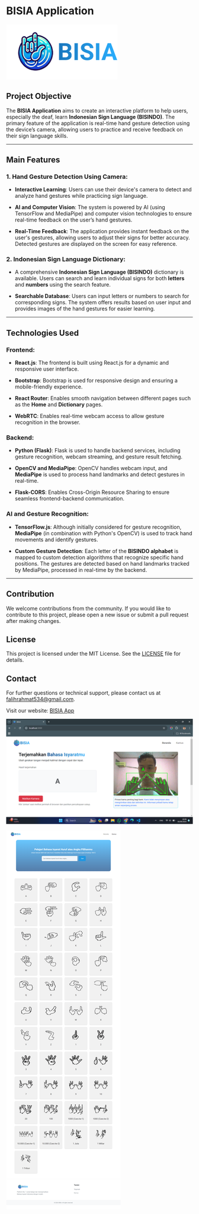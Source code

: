 # BISIA Application

<img src="frontend/public/bisia-logo+teks.png" alt="BISIA Logo" width="300"/>

## Project Objective
The **BISIA Application** aims to create an interactive platform to help users, especially the deaf, learn **Indonesian Sign Language (BISINDO)**. The primary feature of the application is real-time hand gesture detection using the device’s camera, allowing users to practice and receive feedback on their sign language skills.

---

## Main Features

### 1. Hand Gesture Detection Using Camera:
- **Interactive Learning**: 
  Users can use their device's camera to detect and analyze hand gestures while practicing sign language.
  
- **AI and Computer Vision**: 
  The system is powered by AI (using TensorFlow and MediaPipe) and computer vision technologies to ensure real-time feedback on the user’s hand gestures.
  
- **Real-Time Feedback**: 
  The application provides instant feedback on the user's gestures, allowing users to adjust their signs for better accuracy. Detected gestures are displayed on the screen for easy reference.

### 2. Indonesian Sign Language Dictionary:
- A comprehensive **Indonesian Sign Language (BISINDO)** dictionary is available. Users can search and learn individual signs for both **letters** and **numbers** using the search feature.
  
- **Searchable Database**: 
  Users can input letters or numbers to search for corresponding signs. The system offers results based on user input and provides images of the hand gestures for easier learning.

---

## Technologies Used
### Frontend:
- **React.js**: 
  The frontend is built using React.js for a dynamic and responsive user interface.
  
- **Bootstrap**: 
  Bootstrap is used for responsive design and ensuring a mobile-friendly experience.
  
- **React Router**: 
  Enables smooth navigation between different pages such as the **Home** and **Dictionary** pages.
  
- **WebRTC**: 
  Enables real-time webcam access to allow gesture recognition in the browser.

### Backend:
- **Python (Flask)**: 
  Flask is used to handle backend services, including gesture recognition, webcam streaming, and gesture result fetching.
  
- **OpenCV and MediaPipe**: 
  OpenCV handles webcam input, and **MediaPipe** is used to process hand landmarks and detect gestures in real-time.
  
- **Flask-CORS**: 
  Enables Cross-Origin Resource Sharing to ensure seamless frontend-backend communication.

### AI and Gesture Recognition:
- **TensorFlow.js**: 
  Although initially considered for gesture recognition, **MediaPipe** (in combination with Python's OpenCV) is used to track hand movements and identify gestures.
  
- **Custom Gesture Detection**: 
  Each letter of the **BISINDO alphabet** is mapped to custom detection algorithms that recognize specific hand positions. The gestures are detected based on hand landmarks tracked by MediaPipe, processed in real-time by the backend.
  
---

## Contribution

We welcome contributions from the community. If you would like to contribute to this project, please open a new issue or submit a pull request after making changes.

## License

This project is licensed under the MIT License. See the [LICENSE](./LICENSE) file for details.

## Contact

For further questions or technical support, please contact us at [falihrahmat534@gmail.com](mailto:falihrahmat534@gmail.com).

Visit our website: [BISIA App]( )

![Beranda Screenshot](frontend/public/screenshoot-beranda.png)

![Kamus Screenshot](frontend/public/screenshoot-kamus.png)